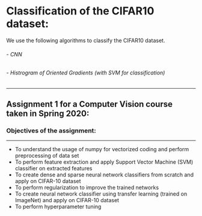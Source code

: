 # Classification of the CIFAR10 dataset:
We use the following algorithms to classify the CIFAR10 dataset.
###### - CNN
###### - Histrogram of Oriented Gradients (with SVM for classification)
-------
## Assignment 1 for a Computer Vision course taken in Spring 2020:
### Objectives of the assignment:
-------
- To understand the usage of numpy for vectorized coding and perform preprocessing of data set
- To perform feature extraction and apply Support Vector Machine (SVM) classifier on extracted features
- To create dense and sparse neural network classifiers from scratch and apply on CIFAR-10 dataset
- To perform regularization to improve the trained networks
- To create neural network classifier using transfer learning (trained on ImageNet) and apply on CIFAR-10
dataset
- To perform hyperparameter tuning
